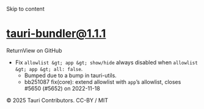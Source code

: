 Skip to content
# tauri-bundler@1.1.1
ReturnView on GitHub
  * Fix `allowlist &gt; app &gt; show/hide` always disabled when `allowlist &gt; app &gt; all: false`. 
    * Bumped due to a bump in tauri-utils.
    * bb251087 fix(core): extend allowlist with `app`’s allowlist, closes #5650 (#5652) on 2022-11-18


© 2025 Tauri Contributors. CC-BY / MIT

